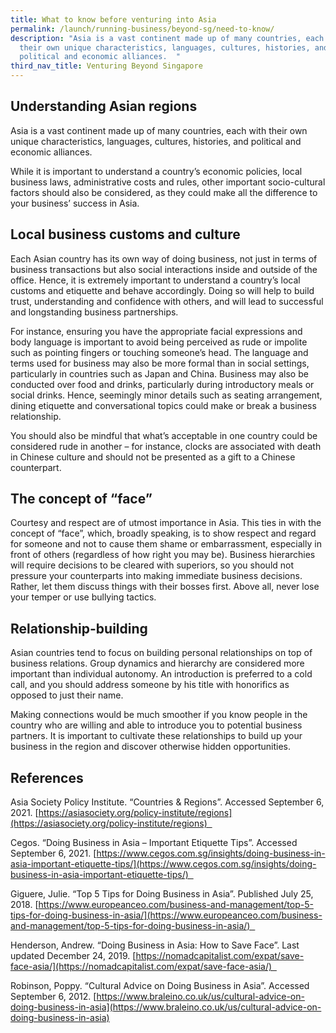```yaml
---
title: What to know before venturing into Asia
permalink: /launch/running-business/beyond-sg/need-to-know/
description: "Asia is a vast continent made up of many countries, each with
  their own unique characteristics, languages, cultures, histories, and
  political and economic alliances.  "
third_nav_title: Venturing Beyond Singapore
---
```

## Understanding Asian regions 

Asia is a vast continent made up of many countries, each with their own unique characteristics, languages, cultures, histories, and political and economic alliances.  

While it is important to understand a country’s economic policies, local business laws, administrative costs and rules, other important socio-cultural factors should also be considered, as they could make all the difference to your business’ success in Asia. 

## Local business customs and culture 

Each Asian country has its own way of doing business, not just in terms of business transactions but also social interactions inside and outside of the office. Hence, it is extremely important to understand a country’s local customs and etiquette and behave accordingly. Doing so will help to build trust, understanding and confidence with others, and will lead to successful and longstanding business partnerships.  

For instance, ensuring you have the appropriate facial expressions and body language is important to avoid being perceived as rude or impolite such as pointing fingers or touching someone’s head. The language and terms used for business may also be more formal than in social settings, particularly in countries such as Japan and China. Business may also be conducted over food and drinks, particularly during introductory meals or social drinks. Hence, seemingly minor details such as seating arrangement, dining etiquette and conversational topics could make or break a business relationship. 

You should also be mindful that what’s acceptable in one country could be considered rude in another – for instance, clocks are associated with death in Chinese culture and should not be presented as a gift to a Chinese counterpart. 

## The concept of “face” 

Courtesy and respect are of utmost importance in Asia. This ties in with the concept of “face”, which, broadly speaking, is to show respect and regard for someone and not to cause them shame or embarrassment, especially in front of others (regardless of how right you may be). Business hierarchies will require decisions to be cleared with superiors, so you should not pressure your counterparts into making immediate business decisions. Rather, let them discuss things with their bosses first. Above all, never lose your temper or use bullying tactics. 

## Relationship-building 

Asian countries tend to focus on building personal relationships on top of business relations. Group dynamics and hierarchy are considered more important than individual autonomy. An introduction is preferred to a cold call, and you should address someone by his title with honorifics as opposed to just their name. 

Making connections would be much smoother if you know people in the country who are willing and able to introduce you to potential business partners. It is important to cultivate these relationships to build up your business in the region and discover otherwise hidden opportunities. 

## References 

Asia Society Policy Institute. “Countries & Regions”. Accessed September 6, 2021. [https://asiasociety.org/policy-institute/regions](https://asiasociety.org/policy-institute/regions)  

Cegos. “Doing Business in Asia – Important Etiquette Tips”. Accessed September 6, 2021. [https://www.cegos.com.sg/insights/doing-business-in-asia-important-etiquette-tips/](https://www.cegos.com.sg/insights/doing-business-in-asia-important-etiquette-tips/)  

Giguere, Julie. “Top 5 Tips for Doing Business in Asia”. Published July 25, 2018. [https://www.europeanceo.com/business-and-management/top-5-tips-for-doing-business-in-asia/](https://www.europeanceo.com/business-and-management/top-5-tips-for-doing-business-in-asia/)  

Henderson, Andrew. “Doing Business in Asia: How to Save Face”. Last updated December 24, 2019. [https://nomadcapitalist.com/expat/save-face-asia/](https://nomadcapitalist.com/expat/save-face-asia/)  

Robinson, Poppy. “Cultural Advice on Doing Business in Asia”. Accessed September 6, 2012. [https://www.braleino.co.uk/us/cultural-advice-on-doing-business-in-asia](https://www.braleino.co.uk/us/cultural-advice-on-doing-business-in-asia)